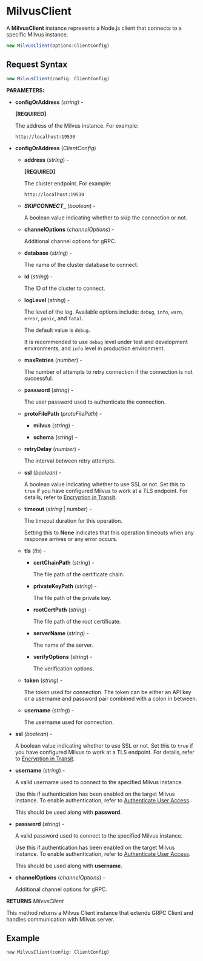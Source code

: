 # MilvusClient

A **MilvusClient** instance represents a Node.js client that connects to a specific Milvus instance.

```javascript
new MilvusClient(options:ClientConfig)
```

## Request Syntax

```javascript
new MilvusClient(config: ClientConfig)
```

**PARAMETERS:**

- **configOrAddress** (*string*) -

    **[REQUIRED]**

    The address of the Milvus instance. For example:

    ```plaintext
    http://localhost:19530
    ```

- **configOrAddress** (*ClientConfig*)

    - **address** (*string*) -

        **[REQUIRED]**

        The cluster endpoint. For example:

        ```plaintext
        http://localhost:19530
        ```

    - **_SKIPCONNECT__** (*boolean*) -

        A boolean value indicating whether to skip the connection or not. 

    - **channelOptions** (*channelOptions*) -

        Additional channel options for gRPC.

    - **database** (*string*) -

        The name of the cluster database to connect.

    - **id** (*string*) -

        The ID of the cluster to connect.

    - **logLevel** (*string*) -

        The level of the log. Available options include: `debug`, `info`, `warn`, `error`, `panic`, and `fatal`. 

        The default value is `debug`.

        It is recommended to use `debug` level under test and development environments, and `info` level in production environment.

    - **maxRetries** (*number*) -

        The number of attempts to retry connection if the connection is not successful.

    - **password** (*string*) -

        The user password used to authenticate the connection.

    - **protoFilePath** (*protoFilePath*) -

        - **milvus** (*string*) -

        - **schema** (*string*) -

    - **retryDelay** (*number*) -

        The interval between retry attempts.

    - **ssl** (*boolean*) -

        A boolean value indicating whether to use SSL or not. Set this to `true` if you have configured Milvus to work at a TLS endpoint. For details, refer to [Encryption in Transit](https://milvus.io/docs/tls.md).

    - **timeout** (*string* | *number*) -

        The timeout duration for this operation. 

        Setting this to **None** indicates that this operation timeouts when any response arrives or any error occurs.

    - **tls** (*tls*) -

        - **certChainPath** (*string*) -

            The file path of the certificate chain.

        - **privateKeyPath** (*string*) -

            The file path of the private key.

        - **rootCertPath** (*string*) -

            The file path of the root certificate.

        - **serverName** (*string*) -

            The name of the server.

        - **verifyOptions** (*string*) -

            The verification options.

    - **token** (*string*) -

        The token used for connection. The token can be either an API key or a username and password pair combined with a colon in between.

    - **username** (*string*) -

        The username used for connection.

- **ssl** (*boolean*) -

    A boolean value indicating whether to use SSL or not. Set this to `true` if you have configured Milvus to work at a TLS endpoint. For details, refer to [Encryption in Transit](https://milvus.io/docs/tls.md).

- **username** (*string*) -

    A valid username used to connect to the specified Milvus instance.

    Use this if authentication has been enabled on the target Milvus instance. To enable authentication, refer to [Authenticate User Access](https://milvus.io/docs/authenticate.md).

    This should be used along with **password**.

- **password** (*string*) -

    A valid password used to connect to the specified Milvus instance.

    Use this if authentication has been enabled on the target Milvus instance. To enable authentication, refer to [Authenticate User Access](https://milvus.io/docs/authenticate.md).

    This should be used along with **username**.

- **channelOptions** (*channelOptions*) -

    Additional channel options for gRPC.

**RETURNS** *MilvusClient*

This method returns a Milvus Client instance that extends GRPC Client and handles communication with Milvus server.

## Example

```python
new MilvusClient(config: ClientConfig)
```

